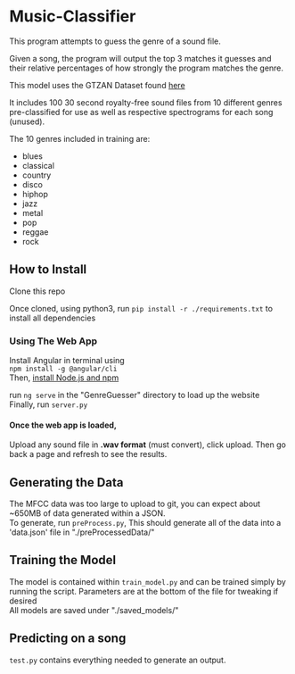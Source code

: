 # Music-Classifier  

This program attempts to guess the genre of a sound file.  

Given a song, the program will output the top 3 matches it guesses and their relative percentages of how strongly the program matches the genre.  

This model uses the GTZAN Dataset found [here](https://www.kaggle.com/andradaolteanu/gtzan-dataset-music-genre-classification)   

It includes 100 30 second royalty-free sound files from 10 different genres pre-classified for use as well as respective spectrograms for each song (unused).  

The 10 genres included in training are:  
- blues  
- classical  
- country  
- disco  
- hiphop  
- jazz  
- metal  
- pop  
- reggae  
- rock  
  
## How to Install  
Clone this repo  
  
Once cloned, using python3, run ```pip install -r ./requirements.txt``` to install all dependencies  
  
### Using The Web App  
Install Angular in terminal using  
```npm install -g @angular/cli```  
Then, [install Node.js and npm](https://docs.npmjs.com/downloading-and-installing-node-js-and-npm)  
  
run ```ng serve``` in the "GenreGuesser" directory to load up the website  
Finally, run ```server.py```  
  
#### Once the web app is loaded,  
Upload any sound file in **.wav format** (must convert), click upload. Then go back a page and refresh to see the results.   
  
## Generating the Data  
The MFCC data was too large to upload to git, you can expect about ~650MB of data generated within a JSON.  
To generate, run ```preProcess.py```, This should generate all of the data into a 'data.json' file in "./preProcessedData/"  
  
## Training the Model  
The model is contained within `train_model.py` and can be trained simply by running the script. Parameters are at the bottom of the file for tweaking if desired  
All models are saved under "./saved_models/"  
  
## Predicting on a song    
`test.py` contains everything needed to generate an output.  
